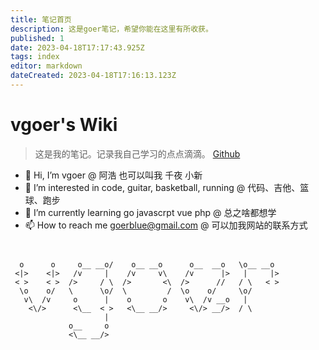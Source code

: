 ```yaml
---
title: 笔记首页
description: 这是goer笔记，希望你能在这里有所收获。
published: 1
date: 2023-04-18T17:17:43.925Z
tags: index
editor: markdown
dateCreated: 2023-04-18T17:16:13.123Z
---
```


# vgoer's Wiki
> 这是我的笔记。记录我自己学习的点点滴滴。 [Github](https://github.com/vgoer)



- 👋 Hi, I’m vgoer @ 阿浩 也可以叫我 千夜 小新
- 👀 I’m interested in code, guitar, basketball, running @ 代码、吉他、篮球、跑步
- 🌱 I’m currently learning go javascrpt vue php @ 总之啥都想学
- 📫 How to reach me goerblue@gmail.com @ 可以加我网站的联系方式

<!---
vgoer/vgoer is a ✨ special ✨ repository because its `README.md` (this file) appears on your GitHub profile.
You can click the Preview link to take a look at your changes.
--->

```

                                                             
  o      o     o__ __o/    o__ __o      o__  __o   \o__ __o  
 <|>    <|>   /v     |    /v     v\    /v      |>   |     |> 
 < >    < >  />     / \  />       <\  />      //   / \   < > 
  \o    o/   \      \o/  \         /  \o    o/     \o/       
   v\  /v     o      |    o       o    v\  /v __o   |        
    <\/>      <\__  < >   <\__ __/>     <\/> __/>  / \       
                     |                                       
             o__     o                                       
             <\__ __/>                                       

```
